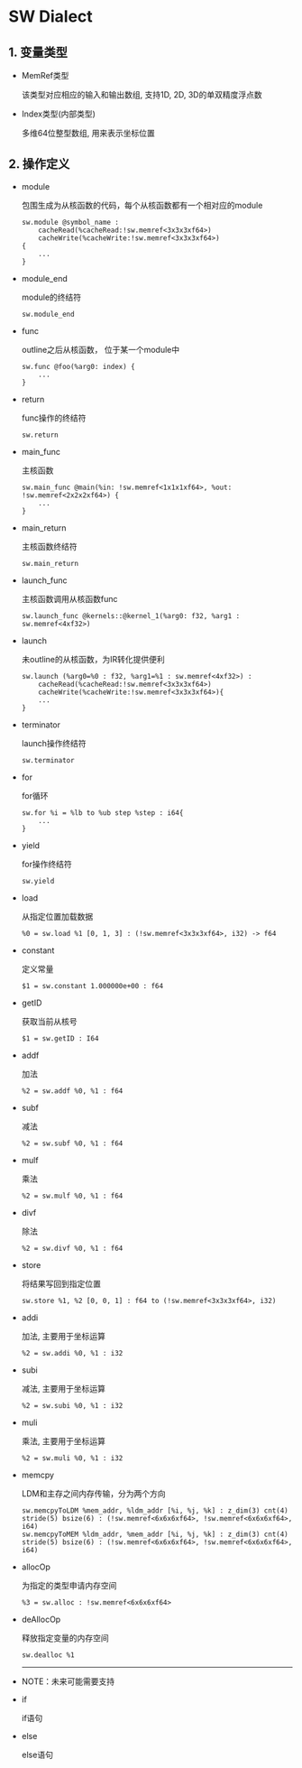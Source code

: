 # SW Dialect

## 1. 变量类型

-   MemRef类型

    该类型对应相应的输入和输出数组, 支持1D, 2D, 3D的单双精度浮点数

-   Index类型(内部类型)

    多维64位整型数组, 用来表示坐标位置

## 2. 操作定义

-   module

    包围生成为从核函数的代码，每个从核函数都有一个相对应的module

    ```
    sw.module @symbol_name :
    	cacheRead(%cacheRead:!sw.memref<3x3x3xf64>)
    	cacheWrite(%cacheWrite:!sw.memref<3x3x3xf64>)
    {
        ...
    }
    ```

-   module_end

    module的终结符

    ```
    sw.module_end
    ```
    
-   func

    outline之后从核函数， 位于某一个module中

    ```
    sw.func @foo(%arg0: index) {
    	...
    }
    ```

-   return 

    func操作的终结符

    ```
    sw.return
    ```

-   main_func

    主核函数

    ```
    sw.main_func @main(%in: !sw.memref<1x1x1xf64>, %out: !sw.memref<2x2x2xf64>) {
    	...
    }
    ```

-   main_return

    主核函数终结符

    ```
    sw.main_return
    ```

-   launch_func

    主核函数调用从核函数func

    ```
    sw.launch_func @kernels::@kernel_1(%arg0: f32, %arg1 : sw.memref<4xf32>)
    ```

-   launch

    未outline的从核函数，为IR转化提供便利

    ```
    sw.launch (%arg0=%0 : f32, %arg1=%1 : sw.memref<4xf32>) :
    	cacheRead(%cacheRead:!sw.memref<3x3x3xf64>)
    	cacheWrite(%cacheWrite:!sw.memref<3x3x3xf64>){
    	...
    }
    ```

-   terminator

    launch操作终结符

    ```
    sw.terminator
    ```
    
-   for

    for循环

    ```
    sw.for %i = %lb to %ub step %step : i64{
    	...
    }
    ```

-   yield

    for操作终结符

    ```
    sw.yield
    ```

-   load

    从指定位置加载数据

    ```
    %0 = sw.load %1 [0, 1, 3] : (!sw.memref<3x3x3xf64>, i32) -> f64
    ```

-   constant

    定义常量

    ```
    $1 = sw.constant 1.000000e+00 : f64
    ```

-   getID

    获取当前从核号

    ```
    $1 = sw.getID : I64
    ```

-   addf

    加法

    ```
    %2 = sw.addf %0, %1 : f64
    ```

-   subf

    减法

    ```
    %2 = sw.subf %0, %1 : f64
    ```

-   mulf

    乘法

    ```
    %2 = sw.mulf %0, %1 : f64
    ```

-   divf

    除法

    ```
    %2 = sw.divf %0, %1 : f64
    ```

-   store

    将结果写回到指定位置

    ```
    sw.store %1, %2 [0, 0, 1] : f64 to (!sw.memref<3x3x3xf64>, i32)
    ```
    
-   addi

    加法, 主要用于坐标运算

    ```
    %2 = sw.addi %0, %1 : i32
    ```
    
-   subi

    减法, 主要用于坐标运算

    ```
    %2 = sw.subi %0, %1 : i32
    ```
    
-   muli

    乘法, 主要用于坐标运算

    ```
    %2 = sw.muli %0, %1 : i32
    ```
    
-   memcpy

    LDM和主存之间内存传输，分为两个方向

    ```
    sw.memcpyToLDM %mem_addr, %ldm_addr [%i, %j, %k] : z_dim(3) cnt(4) stride(5) bsize(6) : (!sw.memref<6x6x6xf64>, !sw.memref<6x6x6xf64>, i64)
    sw.memcpyToMEM %ldm_addr, %mem_addr [%i, %j, %k] : z_dim(3) cnt(4) stride(5) bsize(6) : (!sw.memref<6x6x6xf64>, !sw.memref<6x6x6xf64>, i64)
    ```

-   allocOp

    为指定的类型申请内存空间

    ```
    %3 = sw.alloc : !sw.memref<6x6x6xf64>
    ```

-   deAllocOp

    释放指定变量的内存空间

    ```
    sw.dealloc %1
    ```

-	
    ------

    NOTE：未来可能需要支持

-   if

    if语句

-   else

    else语句